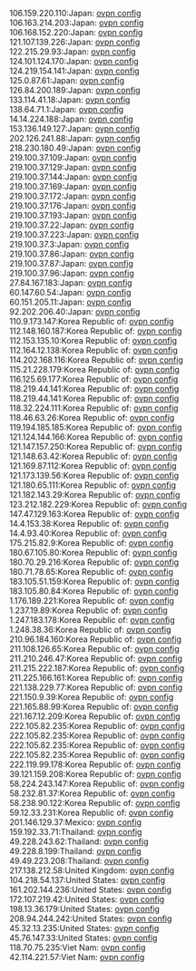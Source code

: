 106.159.220.110:Japan: [ovpn config](vpn/106_159_220_110.ovpn)  
106.163.214.203:Japan: [ovpn config](vpn/106_163_214_203.ovpn)  
106.168.152.220:Japan: [ovpn config](vpn/106_168_152_220.ovpn)  
121.107.139.226:Japan: [ovpn config](vpn/121_107_139_226.ovpn)  
122.215.29.93:Japan: [ovpn config](vpn/122_215_29_93.ovpn)  
124.101.124.170:Japan: [ovpn config](vpn/124_101_124_170.ovpn)  
124.219.154.141:Japan: [ovpn config](vpn/124_219_154_141.ovpn)  
125.0.87.61:Japan: [ovpn config](vpn/125_0_87_61.ovpn)  
126.84.200.189:Japan: [ovpn config](vpn/126_84_200_189.ovpn)  
133.114.41.18:Japan: [ovpn config](vpn/133_114_41_18.ovpn)  
138.64.71.1:Japan: [ovpn config](vpn/138_64_71_1.ovpn)  
14.14.224.188:Japan: [ovpn config](vpn/14_14_224_188.ovpn)  
153.136.149.127:Japan: [ovpn config](vpn/153_136_149_127.ovpn)  
202.126.241.88:Japan: [ovpn config](vpn/202_126_241_88.ovpn)  
218.230.180.49:Japan: [ovpn config](vpn/218_230_180_49.ovpn)  
219.100.37.109:Japan: [ovpn config](vpn/219_100_37_109.ovpn)  
219.100.37.129:Japan: [ovpn config](vpn/219_100_37_129.ovpn)  
219.100.37.144:Japan: [ovpn config](vpn/219_100_37_144.ovpn)  
219.100.37.169:Japan: [ovpn config](vpn/219_100_37_169.ovpn)  
219.100.37.172:Japan: [ovpn config](vpn/219_100_37_172.ovpn)  
219.100.37.176:Japan: [ovpn config](vpn/219_100_37_176.ovpn)  
219.100.37.193:Japan: [ovpn config](vpn/219_100_37_193.ovpn)  
219.100.37.22:Japan: [ovpn config](vpn/219_100_37_22.ovpn)  
219.100.37.223:Japan: [ovpn config](vpn/219_100_37_223.ovpn)  
219.100.37.3:Japan: [ovpn config](vpn/219_100_37_3.ovpn)  
219.100.37.86:Japan: [ovpn config](vpn/219_100_37_86.ovpn)  
219.100.37.87:Japan: [ovpn config](vpn/219_100_37_87.ovpn)  
219.100.37.96:Japan: [ovpn config](vpn/219_100_37_96.ovpn)  
27.84.167.183:Japan: [ovpn config](vpn/27_84_167_183.ovpn)  
60.147.60.54:Japan: [ovpn config](vpn/60_147_60_54.ovpn)  
60.151.205.11:Japan: [ovpn config](vpn/60_151_205_11.ovpn)  
92.202.206.40:Japan: [ovpn config](vpn/92_202_206_40.ovpn)  
110.9.173.147:Korea Republic of: [ovpn config](vpn/110_9_173_147.ovpn)  
112.148.160.187:Korea Republic of: [ovpn config](vpn/112_148_160_187.ovpn)  
112.153.135.10:Korea Republic of: [ovpn config](vpn/112_153_135_10.ovpn)  
112.164.12.138:Korea Republic of: [ovpn config](vpn/112_164_12_138.ovpn)  
114.202.168.116:Korea Republic of: [ovpn config](vpn/114_202_168_116.ovpn)  
115.21.228.179:Korea Republic of: [ovpn config](vpn/115_21_228_179.ovpn)  
116.125.69.177:Korea Republic of: [ovpn config](vpn/116_125_69_177.ovpn)  
118.219.44.141:Korea Republic of: [ovpn config](vpn/118_219_44_141.ovpn)  
118.219.44.141:Korea Republic of: [ovpn config](vpn/118_219_44_141.ovpn)  
118.32.224.111:Korea Republic of: [ovpn config](vpn/118_32_224_111.ovpn)  
118.46.63.26:Korea Republic of: [ovpn config](vpn/118_46_63_26.ovpn)  
119.194.185.185:Korea Republic of: [ovpn config](vpn/119_194_185_185.ovpn)  
121.124.144.166:Korea Republic of: [ovpn config](vpn/121_124_144_166.ovpn)  
121.147.157.250:Korea Republic of: [ovpn config](vpn/121_147_157_250.ovpn)  
121.148.63.42:Korea Republic of: [ovpn config](vpn/121_148_63_42.ovpn)  
121.169.87.112:Korea Republic of: [ovpn config](vpn/121_169_87_112.ovpn)  
121.173.139.56:Korea Republic of: [ovpn config](vpn/121_173_139_56.ovpn)  
121.180.65.111:Korea Republic of: [ovpn config](vpn/121_180_65_111.ovpn)  
121.182.143.29:Korea Republic of: [ovpn config](vpn/121_182_143_29.ovpn)  
123.212.182.229:Korea Republic of: [ovpn config](vpn/123_212_182_229.ovpn)  
147.47.129.163:Korea Republic of: [ovpn config](vpn/147_47_129_163.ovpn)  
14.4.153.38:Korea Republic of: [ovpn config](vpn/14_4_153_38.ovpn)  
14.4.93.40:Korea Republic of: [ovpn config](vpn/14_4_93_40.ovpn)  
175.215.82.9:Korea Republic of: [ovpn config](vpn/175_215_82_9.ovpn)  
180.67.105.80:Korea Republic of: [ovpn config](vpn/180_67_105_80.ovpn)  
180.70.29.216:Korea Republic of: [ovpn config](vpn/180_70_29_216.ovpn)  
180.71.78.65:Korea Republic of: [ovpn config](vpn/180_71_78_65.ovpn)  
183.105.51.159:Korea Republic of: [ovpn config](vpn/183_105_51_159.ovpn)  
183.105.80.84:Korea Republic of: [ovpn config](vpn/183_105_80_84.ovpn)  
1.176.189.221:Korea Republic of: [ovpn config](vpn/1_176_189_221.ovpn)  
1.237.19.89:Korea Republic of: [ovpn config](vpn/1_237_19_89.ovpn)  
1.247.183.178:Korea Republic of: [ovpn config](vpn/1_247_183_178.ovpn)  
1.248.38.36:Korea Republic of: [ovpn config](vpn/1_248_38_36.ovpn)  
210.96.184.160:Korea Republic of: [ovpn config](vpn/210_96_184_160.ovpn)  
211.108.126.65:Korea Republic of: [ovpn config](vpn/211_108_126_65.ovpn)  
211.210.246.47:Korea Republic of: [ovpn config](vpn/211_210_246_47.ovpn)  
211.215.222.187:Korea Republic of: [ovpn config](vpn/211_215_222_187.ovpn)  
211.225.166.161:Korea Republic of: [ovpn config](vpn/211_225_166_161.ovpn)  
221.138.229.77:Korea Republic of: [ovpn config](vpn/221_138_229_77.ovpn)  
221.150.9.39:Korea Republic of: [ovpn config](vpn/221_150_9_39.ovpn)  
221.165.88.99:Korea Republic of: [ovpn config](vpn/221_165_88_99.ovpn)  
221.167.12.209:Korea Republic of: [ovpn config](vpn/221_167_12_209.ovpn)  
222.105.82.235:Korea Republic of: [ovpn config](vpn/222_105_82_235.ovpn)  
222.105.82.235:Korea Republic of: [ovpn config](vpn/222_105_82_235.ovpn)  
222.105.82.235:Korea Republic of: [ovpn config](vpn/222_105_82_235.ovpn)  
222.105.82.235:Korea Republic of: [ovpn config](vpn/222_105_82_235.ovpn)  
222.119.99.178:Korea Republic of: [ovpn config](vpn/222_119_99_178.ovpn)  
39.121.159.208:Korea Republic of: [ovpn config](vpn/39_121_159_208.ovpn)  
58.224.243.147:Korea Republic of: [ovpn config](vpn/58_224_243_147.ovpn)  
58.232.81.37:Korea Republic of: [ovpn config](vpn/58_232_81_37.ovpn)  
58.238.90.122:Korea Republic of: [ovpn config](vpn/58_238_90_122.ovpn)  
59.12.33.231:Korea Republic of: [ovpn config](vpn/59_12_33_231.ovpn)  
201.146.129.37:Mexico: [ovpn config](vpn/201_146_129_37.ovpn)  
159.192.33.71:Thailand: [ovpn config](vpn/159_192_33_71.ovpn)  
49.228.243.62:Thailand: [ovpn config](vpn/49_228_243_62.ovpn)  
49.228.8.199:Thailand: [ovpn config](vpn/49_228_8_199.ovpn)  
49.49.223.208:Thailand: [ovpn config](vpn/49_49_223_208.ovpn)  
217.138.212.58:United Kingdom: [ovpn config](vpn/217_138_212_58.ovpn)  
104.218.54.137:United States: [ovpn config](vpn/104_218_54_137.ovpn)  
161.202.144.236:United States: [ovpn config](vpn/161_202_144_236.ovpn)  
172.107.219.42:United States: [ovpn config](vpn/172_107_219_42.ovpn)  
198.13.36.179:United States: [ovpn config](vpn/198_13_36_179.ovpn)  
208.94.244.242:United States: [ovpn config](vpn/208_94_244_242.ovpn)  
45.32.13.235:United States: [ovpn config](vpn/45_32_13_235.ovpn)  
45.76.147.33:United States: [ovpn config](vpn/45_76_147_33.ovpn)  
118.70.75.235:Viet Nam: [ovpn config](vpn/118_70_75_235.ovpn)  
42.114.221.57:Viet Nam: [ovpn config](vpn/42_114_221_57.ovpn)  

